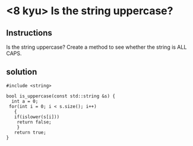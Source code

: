 # <8 kyu> Is the string uppercase?

## Instructions

Is the string uppercase?
Create a method to see whether the string is ALL CAPS.

## solution

```
#include <string>

bool is_uppercase(const std::string &s) {
  int a = 0;
 for(int i = 0; i < s.size(); i++)
   {
   if(islower(s[i]))
    return false;
    }  
   return true;
}
```
